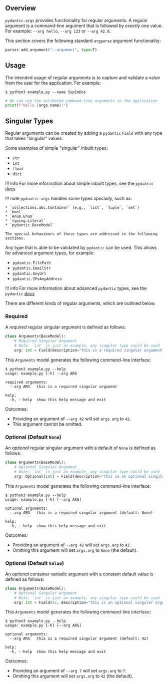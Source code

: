 ## Overview
`pydantic-args` provides functionality for regular arguments. A regular
argument is a command-line argument that is followed by *exactly* one value.
For example: `--arg hello`, `--arg 123` or `--arg 42.0`.

This section covers the following standard `argparse` argument functionality:

```python
parser.add_argument("--argument", type=T)
```

## Usage
The intended usage of regular arguments is to capture and validate a value from
the user for the application. For example:

```console
$ python3 example.py --name SupImDos
```

```python
# We can use the validated command-line arguments in the application
print(f"Hello {args.name}!")
```

## Singular Types
Regular arguments can be created by adding a `pydantic` `Field` with any
type that takes "singular" values.

Some examples of simple "singular" inbuilt types:

* `str`
* `int`
* `float`
* `dict`

!!! info
    For more information about simple inbuilt types, see the `pydantic`
    [docs][1]

!!! note
    `pydantic-args` handles some types *specially*, such as:

    * `collections.abc.Container` (e.g., `list`, `tuple`, `set`)
    * `bool`
    * `enum.Enum`
    * `typing.Literal`
    * `pydantic.BaseModel`

    The special behaviours of these types are addressed in the following
    sections.

Any type that is able to be validated by `pydantic` can be used. This allows
for advanced argument types, for example:

* `pydantic.FilePath`
* `pydantic.EmailStr`
* `pydantic.AnyUrl`
* `pydantic.IPvAnyAddress`

!!! info
    For more information about advanced `pydantic` types, see the `pydantic`
    [docs][2]

There are different kinds of regular arguments, which are outlined below.

### Required
A *required* regular singular argument is defined as follows:

```python
class Arguments(BaseModel):
    # Required Singular Argument
    # Note: `int` is just an example, any singular type could be used
    arg: int = Field(description="this is a required singular argument")
```

This `Arguments` model generates the following command-line interface:

```console
$ python3 example.py --help
usage: example.py [-h] --arg ARG

required arguments:
  --arg ARG   this is a required singular argument

help:
  -h, --help  show this help message and exit
```

Outcomes:

* Providing an argument of `--arg 42` will set `args.arg` to `42`.
* This argument cannot be omitted.

### Optional (Default `None`)
An *optional* regular singular argument with a default of `None` is defined as
follows:

```python
class Arguments(BaseModel):
    # Optional Singular Argument
    # Note: `int` is just an example, any singular type could be used
    arg: Optional[int] = Field(description="this is an optional singular argument")
```

This `Arguments` model generates the following command-line interface:

```console
$ python3 example.py --help
usage: example.py [-h] [--arg ARG]

optional arguments:
  --arg ARG   this is a required singular argument (default: None)

help:
  -h, --help  show this help message and exit
```

Outcomes:

* Providing an argument of `--arg 42` will set `args.arg` to `42`.
* Omitting this argument will set `args.arg` to `None` (the default).

### Optional (Default `Value`)
An *optional* container variadic argument with a constant default value is
defined as follows:

```python
class Arguments(BaseModel):
    # Optional Singular Argument
    # Note: `int` is just an example, any singular type could be used
    arg: int = Field(42, description="this is an optional singular argument")
```

This `Arguments` model generates the following command-line interface:

```console
$ python3 example.py --help
usage: example.py [-h] [--arg ARG]

optional arguments:
  --arg ARG   this is a required singular argument (default: 42)

help:
  -h, --help  show this help message and exit
```

Outcomes:

* Providing an argument of `--arg 7` will set `args.arg` to `7`.
* Omitting this argument will set `args.arg` to `42` (the default).

<!--- Reference -->
[1]: https://docs.pydantic.dev/usage/types/#standard-library-types
[2]: https://docs.pydantic.dev/usage/types/#pydantic-types
